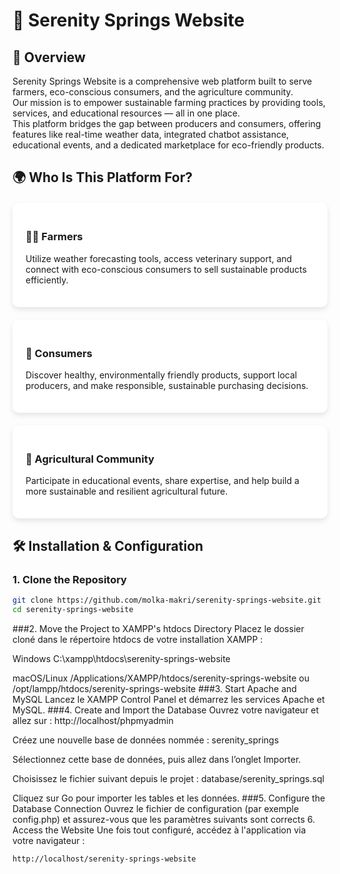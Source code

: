 # 🌿 Serenity Springs Website

## 🧭 Overview

Serenity Springs Website is a comprehensive web platform built to serve farmers, eco-conscious consumers, and the agriculture community.  
Our mission is to empower sustainable farming practices by providing tools, services, and educational resources — all in one place.  
This platform bridges the gap between producers and consumers, offering features like real-time weather data, integrated chatbot assistance, educational events, and a dedicated marketplace for eco-friendly products.

## 🌍 Who Is This Platform For?

<div style="display: flex; flex-wrap: wrap; gap: 20px; justify-content: space-around; margin-top: 20px;">

<div style="flex: 1 1 250px; background: white; border-radius: 10px; padding: 1.5em; box-shadow: 0 4px 8px rgba(0,0,0,0.1);">

### 👩‍🌾 Farmers

Utilize weather forecasting tools, access veterinary support, and connect with eco-conscious consumers to sell sustainable products efficiently.

</div>

<div style="flex: 1 1 250px; background: white; border-radius: 10px; padding: 1.5em; box-shadow: 0 4px 8px rgba(0,0,0,0.1);">

### 🛒 Consumers

Discover healthy, environmentally friendly products, support local producers, and make responsible, sustainable purchasing decisions.

</div>

<div style="flex: 1 1 250px; background: white; border-radius: 10px; padding: 1.5em; box-shadow: 0 4px 8px rgba(0,0,0,0.1);">

### 🌱 Agricultural Community

Participate in educational events, share expertise, and help build a more sustainable and resilient agricultural future.

</div>

</div>

## 🛠️ Installation & Configuration

### 1. Clone the Repository

```bash
git clone https://github.com/molka-makri/serenity-springs-website.git
cd serenity-springs-website
```

###2. Move the Project to XAMPP's htdocs Directory
Placez le dossier cloné dans le répertoire htdocs de votre installation XAMPP :

Windows
C:\xampp\htdocs\serenity-springs-website

macOS/Linux
/Applications/XAMPP/htdocs/serenity-springs-website
ou
/opt/lampp/htdocs/serenity-springs-website
###3. Start Apache and MySQL
Lancez le XAMPP Control Panel et démarrez les services Apache et MySQL.
###4. Create and Import the Database
Ouvrez votre navigateur et allez sur :
http://localhost/phpmyadmin

Créez une nouvelle base de données nommée :
serenity_springs

Sélectionnez cette base de données, puis allez dans l’onglet Importer.

Choisissez le fichier suivant depuis le projet :
database/serenity_springs.sql

Cliquez sur Go pour importer les tables et les données.
###5. Configure the Database Connection
Ouvrez le fichier de configuration (par exemple config.php) et assurez-vous que les paramètres suivants sont corrects
6. Access the Website
Une fois tout configuré, accédez à l'application via votre navigateur :
```bash
http://localhost/serenity-springs-website
